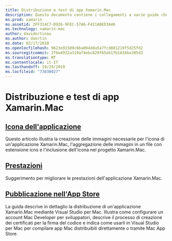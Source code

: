 ```yaml
---
title: Distribuzione e test di app Xamarin.Mac
description: Questo documento contiene i collegamenti a varie guide che descrivono come distribuire e testare app Xamarin.Mac. Le guide collegate illustrano le icone, le prestazioni e la pubblicazione di applicazioni nell'App Store.
ms.prod: xamarin
ms.assetid: 2FF314C7-D926-9FEC-57A6-F421A0ED3A46
ms.technology: xamarin-mac
author: davidortinau
ms.author: daortin
ms.date: 02/17/2018
ms.openlocfilehash: 9623e91589c6ba094dda5a7fcd081219f5d25fd2
ms.sourcegitcommit: 2fbe4932a319af4ebc829f65eb1fb1816ba305d3
ms.translationtype: MT
ms.contentlocale: it-IT
ms.lasthandoff: 10/29/2019
ms.locfileid: "73030027"
---
```

# <a name="deploying-and-testing-xamarinmac-apps"></a>Distribuzione e test di app Xamarin.Mac

## <a name="application-iconapp-iconmd"></a>[Icona dell'applicazione](app-icon.md)

Questo articolo illustra la creazione delle immagini necessarie per l'icona di un'applicazione Xamarin.Mac, l'aggregazione delle immagini in un file con estensione icns e l'inclusione dell'icona nel progetto Xamarin.Mac.

## <a name="performanceperformancemd"></a>[Prestazioni](performance.md)

Suggerimento per migliorare le prestazioni dell'applicazione Xamarin.Mac.

## <a name="publishing-to-the-app-storepublishing-to-the-app-storeindexmd"></a>[Pubblicazione nell'App Store](publishing-to-the-app-store/index.md)

La guida descrive in dettaglio la distribuzione di un'applicazione Xamarin.Mac mediante Visual Studio per Mac. Illustra come configurare un account Mac Developer per sviluppatori, descrive il processo di creazione dei certificati per la firma del codice e indica come usarli in Visual Studio per Mac per compilare app Mac distribuibili direttamente o tramite Mac App Store.
